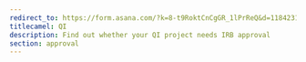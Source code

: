 ```yaml
---
redirect_to: https://form.asana.com/?k=8-t9RoktCnCgGR_1lPrReQ&d=11842311694989
titlecamel: QI
description: Find out whether your QI project needs IRB approval
section: approval
---
```

